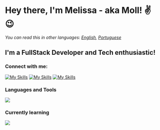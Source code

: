 # Hey there, I'm Melissa - aka Moll! ✌😉

*You can read this in other languages: [English](README.md), [Portuguese](README_PT.md)*

## I'm a FullStack Developer and Tech enthusiastic!


### Connect with me:
[![My Skills](https://skillicons.dev/icons?i=linkedin)](https://br.linkedin.com/in/melissa-moll-62318b18b)
[![My Skills](https://skillicons.dev/icons?i=discord)](https://br.linkedin.com/in/melissa-moll-62318b18b)
[![My Skills](https://skillicons.dev/icons?i=instagram)](https://br.linkedin.com/in/melissa-moll-62318b18b)

### Languages and Tools
<p>
  <img src="https://skillicons.dev/icons?i=angular,css,html,js,nodejs,arduino,c,cs,cpp,dotnet,py,mysql,figma,git,visualstudio,vscode&perline=3"/>
</p>
  
### Currently learning
<p>
  <img src="https://skillicons.dev/icons?i=docker,flutter,linux,mongodb,react,tensorflow" />
</p>
